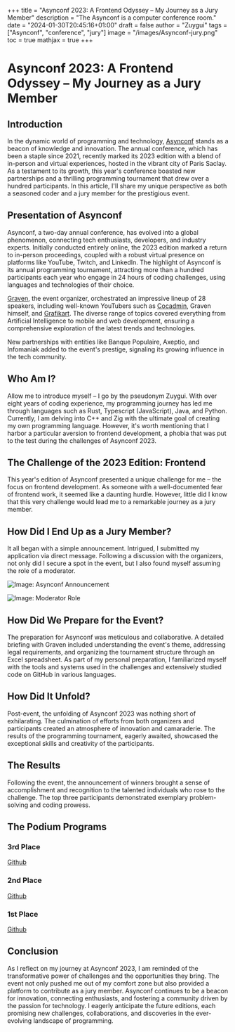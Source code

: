 +++
title = "Asynconf 2023: A Frontend Odyssey – My Journey as a Jury Member"
description = "The Asynconf is a computer conference room."
date = "2024-01-30T20:45:16+01:00"
draft = false
author = "Zuygui"
tags = ["Asynconf", "conference", "jury"]
image = "/images/Asynconf-jury.png"
toc = true
mathjax = true
+++

# Asynconf 2023: A Frontend Odyssey – My Journey as a Jury Member

## Introduction

In the dynamic world of programming and technology, [Asynconf](https://asynconf.fr) stands as a beacon of knowledge and innovation. The annual conference, which has been a staple since 2021, recently marked its 2023 edition with a blend of in-person and virtual experiences, hosted in the vibrant city of Paris Saclay. As a testament to its growth, this year's conference boasted new partnerships and a thrilling programming tournament that drew over a hundred participants. In this article, I'll share my unique perspective as both a seasoned coder and a jury member for the prestigious event.

## Presentation of Asynconf

Asynconf, a two-day annual conference, has evolved into a global phenomenon, connecting tech enthusiasts, developers, and industry experts. Initially conducted entirely online, the 2023 edition marked a return to in-person proceedings, coupled with a robust virtual presence on platforms like YouTube, Twitch, and LinkedIn. The highlight of Asynconf is its annual programming tournament, attracting more than a hundred participants each year who engage in 24 hours of coding challenges, using languages and technologies of their choice.

[Graven](https://www.youtube.com/@Gravenilvectuto), the event organizer, orchestrated an impressive lineup of 28 speakers, including well-known YouTubers such as [Cocadmin](https://www.youtube.com/@cocadmin), Graven himself, and [Grafikart](https://www.youtube.com/@grafikart). The diverse range of topics covered everything from Artificial Intelligence to mobile and web development, ensuring a comprehensive exploration of the latest trends and technologies.

New partnerships with entities like Banque Populaire, Axeptio, and Infomaniak added to the event's prestige, signaling its growing influence in the tech community.

## Who Am I?

Allow me to introduce myself – I go by the pseudonym Zuygui. With over eight years of coding experience, my programming journey has led me through languages such as Rust, Typescript (JavaScript), Java, and Python. Currently, I am delving into C++ and Zig with the ultimate goal of creating my own programming language. However, it's worth mentioning that I harbor a particular aversion to frontend development, a phobia that was put to the test during the challenges of Asynconf 2023.

## The Challenge of the 2023 Edition: Frontend

This year's edition of Asynconf presented a unique challenge for me – the focus on frontend development. As someone with a well-documented fear of frontend work, it seemed like a daunting hurdle. However, little did I know that this very challenge would lead me to a remarkable journey as a jury member.

## How Did I End Up as a Jury Member?

It all began with a simple announcement. Intrigued, I submitted my application via direct message. Following a discussion with the organizers, not only did I secure a spot in the event, but I also found myself assuming the role of a moderator.

![Image: Asynconf Announcement](https://file.notion.so/f/f/20757bd2-1562-4ed6-bd95-4b33e254dfcc/ff87d321-cd05-40e0-ac6d-2504713de858/Untitled.png?id=6c8bca3a-adc0-4b28-8f0c-33c4552759bc&table=block&spaceId=20757bd2-1562-4ed6-bd95-4b33e254dfcc&expirationTimestamp=1706817600000&signature=iwbxBbvWOpYYeyk38N2RoEF9u0_Z1ie6iEOaDMnS5uU&downloadName=Untitled.png)

![Image: Moderator Role](https://file.notion.so/f/f/20757bd2-1562-4ed6-bd95-4b33e254dfcc/6982ca8d-ae10-4a69-aa8a-7e0ac4472ced/Untitled.png?id=23d80d73-3d6d-464f-a94c-8a908a8037a0&table=block&spaceId=20757bd2-1562-4ed6-bd95-4b33e254dfcc&expirationTimestamp=1706817600000&signature=g7r7jGlYrdyiY72EQKAadm75Irry_ZAsWvBZpwWWrcY&downloadName=Untitled.png)

## How Did We Prepare for the Event?

The preparation for Asynconf was meticulous and collaborative. A detailed briefing with Graven included understanding the event's theme, addressing legal requirements, and organizing the tournament structure through an Excel spreadsheet. As part of my personal preparation, I familiarized myself with the tools and systems used in the challenges and extensively studied code on GitHub in various languages.

## How Did It Unfold?

Post-event, the unfolding of Asynconf 2023 was nothing short of exhilarating. The culmination of efforts from both organizers and participants created an atmosphere of innovation and camaraderie. The results of the programming tournament, eagerly awaited, showcased the exceptional skills and creativity of the participants.

## The Results

Following the event, the announcement of winners brought a sense of accomplishment and recognition to the talented individuals who rose to the challenge. The top three participants demonstrated exemplary problem-solving and coding prowess.

## The Podium Programs

### 3rd Place

[Github](https://github.com/maxencebonamy/Asynconf-2023/tree/main)

### 2nd Place

[Github](https://github.com/Mireole/Asynconf2023)

### 1st Place

[Github](https://github.com/Mireole/Asynconf2023)

## Conclusion

As I reflect on my journey at Asynconf 2023, I am reminded of the transformative power of challenges and the opportunities they bring. The event not only pushed me out of my comfort zone but also provided a platform to contribute as a jury member. Asynconf continues to be a beacon for innovation, connecting enthusiasts, and fostering a community driven by the passion for technology. I eagerly anticipate the future editions, each promising new challenges, collaborations, and discoveries in the ever-evolving landscape of programming.

